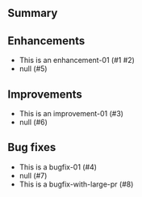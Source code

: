 ## Summary

## Enhancements
- This is an enhancement-01 (#1 #2)
- null (#5)

## Improvements
- This is an improvement-01 (#3)
- null (#6)

## Bug fixes
- This is a bugfix-01 (#4)
- null (#7)
- This is a bugfix-with-large-pr (#8)


